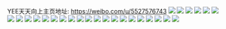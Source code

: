 YEE天天向上主页地址: https://weibo.com/u/5527576743 
![](https://wx4.sinaimg.cn/mw2000/006259dBly1h8xiumzk9sj32c0340b29.jpg) 
![](https://wx4.sinaimg.cn/mw2000/006259dBly1h8xiunluovj32c0340u0x.jpg) 
![](https://wx4.sinaimg.cn/mw2000/006259dBly1h8xiuo7j1mj32c03404qq.jpg) 
![](https://wx4.sinaimg.cn/mw2000/006259dBly1h8xiumb6lkj32c0340b2a.jpg) 
![](https://wx4.sinaimg.cn/mw2000/006259dBly1h8ndu8dy3vj32az32me84.jpg) 
![](https://wx4.sinaimg.cn/mw2000/006259dBly1h8nducdny4j32c03451l1.jpg) 
![](https://wx4.sinaimg.cn/mw2000/006259dBly1h8nduflyp4j32db35su0z.jpg) 
![](https://wx4.sinaimg.cn/mw2000/006259dBly1h8hqvqxcubj30te1bk0zm.jpg) 
![](https://wx4.sinaimg.cn/mw2000/006259dBly1h7r53or02bj33402c0hdu.jpg) 
![](https://wx4.sinaimg.cn/mw2000/006259dBly1h7r53muxwqj30u013y0zu.jpg) 
![](https://wx4.sinaimg.cn/mw2000/006259dBly1h7r53nq0o1j30zg1batkl.jpg) 
![](https://wx4.sinaimg.cn/mw2000/006259dBly1h7r53pkn32j328b2z2u0x.jpg) 
![](https://wx4.sinaimg.cn/mw2000/006259dBly1h7gjgwn5whj32c0340x6p.jpg) 
![](https://wx4.sinaimg.cn/mw2000/006259dBly1h7gjg8cdz9j32c03401ky.jpg) 
![](https://wx4.sinaimg.cn/mw2000/006259dBly1h7gj3qlkdtj32c02c04qp.jpg) 
![](https://wx4.sinaimg.cn/mw2000/006259dBly1h7gjgvqsupj32c0340u0x.jpg) 
![](https://wx4.sinaimg.cn/mw2000/006259dBly1h78nxzzlsbj32911sbjv8.jpg) 
![](https://wx4.sinaimg.cn/mw2000/006259dBly1h72pj6q75aj32c0340npd.jpg) 
![](https://wx4.sinaimg.cn/mw2000/006259dBly1h72pja3zhvj32c03401kx.jpg) 
![](https://wx4.sinaimg.cn/mw2000/006259dBly1h72pmo0pljj30u016ok9z.jpg) 
![](https://wx4.sinaimg.cn/mw2000/006259dBly1h72pj8n1rgj32c0340kjl.jpg) 
![](https://wx4.sinaimg.cn/mw2000/006259dBly1h72pj9f7n3j32c0340kjl.jpg) 
![](https://wx4.sinaimg.cn/mw2000/006259dBly1h71gvy3nnyj32c0340b2a.jpg) 
![](https://wx4.sinaimg.cn/mw2000/006259dBly1h6a2op6nwej30u00u0q3o.jpg) 
![](https://wx4.sinaimg.cn/mw2000/006259dBly1h5470tfcm9j30u00u0dmm.jpg) 
![](https://wx4.sinaimg.cn/mw2000/006259dBly1h5470tr12jj30u014bwl4.jpg) 
